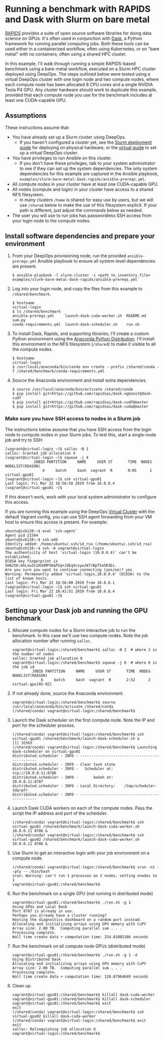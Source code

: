 Running a benchmark with RAPIDS and Dask with Slurm on bare metal
=================================================================

[RAPIDS](https://rapids.ai/) provides a suite of open source software libraries for doing data science on GPUs.
It's often used in conjunction with [Dask](https://dask.org/), a Python framework for running parallel computing jobs.
Both these tools can be used either in a containerized workflow, often using Kubernetes, or on "bare metal" with no containers, often using a shared HPC cluster.

In this example, I'll walk through running a simple RAPIDS-based benchmark using a bare-metal workflow, executed on a Slurm HPC cluster deployed using DeepOps.
The steps outlined below were tested using a virtual DeepOps cluster with one login node and two compute nodes,
where each compute node has been allocated 8 CPU cores and a single NVIDIA Tesla P4 GPU.
Any cluster hardware should work to duplicate this example, provided that each compute node you use for the benchmark includes at least one CUDA-capable GPU.

## Assumptions

These instructions assume that:

* You have already set up a Slurm cluster using DeepOps.
    * If you haven't configured a cluster yet, see the [Slurm deployment guide](/docs/slurm-cluster.md) for deploying on physical hardware, or the [virtual guide](/virtual/README.md) to set up a virtual DeepOps cluster.
* You have privileges to run Ansible on this cluster.
    * If you don't have these privileges, talk to your system administrator to see if they can set up the system dependencies. The only system dependencies for this example are captured in the Ansible playbook, `examples/slurm-bare-metal-dask-rapids/ansible-prereqs.yml`.
* All compute nodes in your cluster have at least one CUDA-capable GPU.
* All nodes (compute and login) in your cluster have access to a shared NFS filesystem.
    * In many clusters `/home` is shared for easy use by users, but we will use `/shared` below to make the use of this filesystem explicit. If your path is different, just adjust the commands below as needed.
* The user you will use to run jobs has passwordless SSH access from your login node to the compute nodes.

## Install software dependencies and prepare your environment

1. From your DeepOps provisioning node, run the provided `ansible-prereqs.yml` Ansible playbook to ensure all system-level dependencies are present.
    ```
    $ ansible-playbook -l slurm-cluster -i <path_to_inventory_file> examples/slurm-bare-metal-dask-rapids/ansible-prereqs.yml
    ```
1. Log into your login node, and copy the files from this example to `/shared/benchmark`.
    ```
    $ hostname
    virtual-login
    $ ls /shared/benchmark
    ansible-prereqs.yml     launch-dask-cuda-worker.sh  README.md  sum.py
    conda-requirements.yml  launch-dask-scheduler.sh    run.sh
    ```
1. To install Dask, Rapids, and supporting libraries, I'll create a custom Python environment using the [Anaconda Python Distribution](https://www.anaconda.com/distribution/). I'll install this environment in the NFS filesystem (`/shared`) to make it visible to all the compute nodes.
    ```
    $ hostname
    virtual-login
    $ /usr/local/anaconda/bin/conda env create --prefix /shared/conda -f /shared/benchmark/conda-requirements.yml
    ```
1. Source the Anaconda environment and install extra dependencies.
    ```
    $ source /usr/local/anaconda/bin/activate /shared/conda
    $ pip install git+https://github.com/rapidsai/dask-xgboost@dask-cudf
    $ pip install git+https://github.com/rapidsai/dask-cudf@master
    $ pip install git+https://github.com/rapidsai/dask-cuda@master
    ```

### Make sure you have SSH access to nodes in a Slurm job

The instructions below assume that you have SSH access from the login node to compute nodes in your Slurm jobs.
To test this, start a single-node job and try to SSH:

```
[vagrant@virtual-login ~]$ salloc -N 1
salloc: Granted job allocation 4
[vagrant@virtual-login ~]$ squeue -j 4
             JOBID PARTITION     NAME     USER ST       TIME  NODES NODELIST(REASON)
                 4     batch     bash  vagrant  R       0:05      1 virtual-gpu01
[vagrant@virtual-login ~]$ ssh virtual-gpu01
Last login: Fri Mar 22 18:56:58 2019 from 10.0.0.4
[vagrant@virtual-gpu01 ~]$
```

If this doesn't work, work with your local system administrator to configure this access.

If you are running this example using the DeepOps [Virtual Cluster](/virtual/README.md) with the default Vagrant config, you can use SSH agent forwarding from your VM host to ensure this access is present.
For example:

```
ubuntu@ivb120:~$ eval `ssh-agent`
Agent pid 21594
ubuntu@ivb120:~$ ssh-add
Identity added: /home/ubuntu/.ssh/id_rsa (/home/ubuntu/.ssh/id_rsa)
ubuntu@ivb120:~$ ssh -A vagrant@virtual-login
The authenticity of host 'virtual-login (10.0.0.4)' can't be established.
ECDSA key fingerprint is SHA256:mhLsw3s1KUUMPSHaPSq+JdEqVcxywJATrBpTIohR3Es.
Are you sure you want to continue connecting (yes/no)? yes
Warning: Permanently added 'virtual-login,10.0.0.4' (ECDSA) to the list of known hosts.
Last login: Fri Mar 22 18:56:00 2019 from 10.0.0.1
[vagrant@virtual-login ~]$ ssh virtual-gpu01
Last login: Fri Mar 22 18:41:51 2019 from 10.0.0.4
[vagrant@virtual-gpu01 ~]$
```

## Setting up your Dask job and running the GPU benchmark

1. Allocate compute nodes for a Slurm interactive job to run the benchmark. In this case we'll use two compute nodes. Note the job allocation number after running `salloc`.
    ```
    vagrant@virtual-login:/shared/benchmark$ salloc -N 2  # where 2 is the number of nodes
    salloc: Granted job allocation 6
    vagrant@virtual-login:/shared/benchmark$ squeue -j 6  # where 6 is the job id
             JOBID PARTITION     NAME     USER ST       TIME  NODES NODELIST(REASON)
                 6     batch     bash  vagrant  R       2:52      2 virtual-gpu[01-02]
    ```
1. If not already done, source the Anaconda environment.
    ```
    vagrant@virtual-login:/shared/benchmark$ source /usr/local/anaconda/bin/activate /shared/conda
    (/shared/conda) vagrant@virtual-login:/shared/benchmark$
    ```
1. Launch the Dask scheduler on the first compute node. Note the IP and port for the scheduler process.
    ```
    (/shared/conda) vagrant@virtual-login:/shared/benchmark$ ssh virtual-gpu01 /shared/benchmark/launch-dask-scheduler.sh &
    [1] 32563
    (/shared/conda) vagrant@virtual-login:/shared/benchmark$ Launching dask-scheduler on virtual-gpu01
    distributed.scheduler - INFO - -----------------------------------------------
    distributed.scheduler - INFO - Clear task state
    distributed.scheduler - INFO -   Scheduler at:      tcp://10.0.0.11:8786
    distributed.scheduler - INFO -       bokeh at:            10.0.0.11:8787
    distributed.scheduler - INFO - Local Directory:    /tmp/scheduler-3darpfr_
    distributed.scheduler - INFO - -----------------------------------------------
    ```
1. Launch Dask CUDA workers on each of the compute nodes. Pass the script the IP address and port of the scheduler.
    ```
    (/shared/conda) vagrant@virtual-login:/shared/benchmark$ ssh virtual-gpu01 /shared/benchmark/launch-dask-cuda-worker.sh 10.0.0.11 8786 &
    (/shared/conda) vagrant@virtual-login:/shared/benchmark$ ssh virtual-gpu02 /shared/benchmark/launch-dask-cuda-worker.sh 10.0.0.11 8786 &
    ```
1. Use Slurm to get an interactive login with your job environment on a compute node.
    ```
    (/shared/conda) vagrant@virtual-login:/shared/benchmark$ srun -n1 --pty -- /bin/bash
    srun: Warning: can't run 1 processes on 2 nodes, setting nnodes to 1
    vagrant@virtual-gpu01:/shared/benchmark$
    ```
1. Run the benchmark on a single GPU (not running in distributed mode)
    ```
    vagrant@virtual-gpu01:/shared/benchmark$ ./run.sh -g 1
    Using GPUs and Local Dask
    Port 8787 is already in use.
    Perhaps you already have a cluster running?
    Hosting the diagnostics dashboard on a random port instead.
    Allocating and initializing arrays using GPU memory with CuPY
    Array size: 2.00 TB.  Computing parallel sum . . .
    Processing complete.
    Wall time create data + computation time: 254.01085186 seconds
    ```
1. Run the benchmark on all compute node GPUs (distributed mode)
    ```
    vagrant@virtual-gpu01:/shared/benchmark$ ./run.sh -g 1 -d
    Using Distributed Dask
    Allocating and initializing arrays using GPU memory with CuPY
    Array size: 2.00 TB.  Computing parallel sum . . .
    Processing complete.
    Wall time create data + computation time: 128.67964649 seconds
    ```
1. Clean up.
    ```
    vagrant@virtual-gpu01:/shared/benchmark$ killall dask-cuda-worker
    vagrant@virtual-gpu01:/shared/benchmark$ killall dask-scheduler
    vagrant@virtual-gpu01:/shared/benchmark$ exit
    exit
    (/shared/conda) vagrant@virtual-login:/shared/benchmark$ ssh virtual-gpu02 killall dask-cuda-worker
    (/shared/conda) vagrant@virtual-login:/shared/benchmark$ exit
    exit
    salloc: Relinquishing job allocation 6
    vagrant@virtual-login:/shared/benchmark$
    ```
